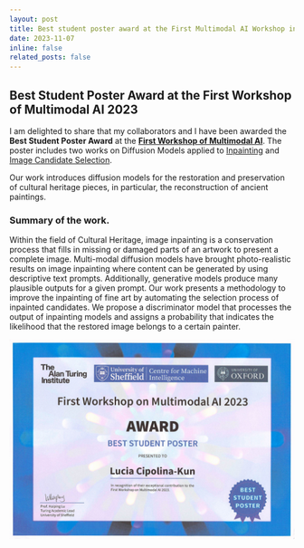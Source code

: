 ```yaml
---
layout: post
title: Best student poster award at the First Multimodal AI Workshop in the UK
date: 2023-11-07
inline: false
related_posts: false
---
```


## Best Student Poster Award at the First Workshop of Multimodal AI 2023

I am delighted to share that my collaborators and I have been awarded the **Best Student Poster Award** at the **[First Workshop of Multimodal AI](https://multimodalai.github.io/multimodalai23/)**.
The poster includes two works on Diffusion Models applied to [Inpainting](https://openaccess.thecvf.com/content/CVPR2022W/NTIRE/papers/Cipolina-Kun_Comparison_of_CoModGans_LaMa_and_GLIDE_for_Art_Inpainting_Completing_CVPRW_2022_paper.pdf) and [Image Candidate Selection](https://research.latinxinai.org/papers/icml/2022/pdf/paper_3.pdf).

Our work introduces diffusion models for the restoration and preservation of cultural heritage pieces, in particular, the reconstruction of ancient paintings.

### Summary of the work.

Within the field of Cultural Heritage, image inpainting is a conservation process that fills in missing or damaged parts of an artwork to present a complete image. Multi-modal diffusion models have brought photo-realistic results on image inpainting where content can be generated by using descriptive text prompts. Additionally, generative models produce many plausible outputs for a given prompt. Our work presents a methodology to improve the inpainting of fine art by automating the selection process of inpainted candidates. We propose a discriminator model that processes the output of inpainting models and assigns a probability that indicates the likelihood that the restored image belongs to a certain painter.

![Best Student Poster Award](../assets/img/2023-Multimodal-Best_Student_Poster_Award.jpg)
